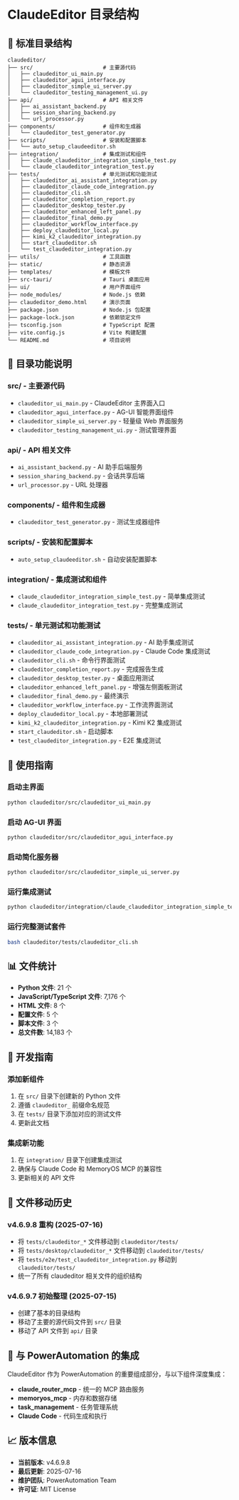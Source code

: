 # ClaudeEditor 目录结构

## 📁 **标准目录结构**

```
claudeditor/
├── src/                      # 主要源代码
│   ├── claudeditor_ui_main.py
│   ├── claudeditor_agui_interface.py
│   ├── claudeditor_simple_ui_server.py
│   └── claudeditor_testing_management_ui.py
├── api/                      # API 相关文件
│   ├── ai_assistant_backend.py
│   ├── session_sharing_backend.py
│   └── url_processor.py
├── components/               # 组件和生成器
│   └── claudeditor_test_generator.py
├── scripts/                  # 安装和配置脚本
│   └── auto_setup_claudeeditor.sh
├── integration/              # 集成测试和组件
│   ├── claude_claudeditor_integration_simple_test.py
│   └── claude_claudeditor_integration_test.py
├── tests/                    # 单元测试和功能测试
│   ├── claudeditor_ai_assistant_integration.py
│   ├── claudeditor_claude_code_integration.py
│   ├── claudeditor_cli.sh
│   ├── claudeditor_completion_report.py
│   ├── claudeditor_desktop_tester.py
│   ├── claudeditor_enhanced_left_panel.py
│   ├── claudeditor_final_demo.py
│   ├── claudeditor_workflow_interface.py
│   ├── deploy_claudeditor_local.py
│   ├── kimi_k2_claudeditor_integration.py
│   ├── start_claudeditor.sh
│   └── test_claudeditor_integration.py
├── utils/                    # 工具函数
├── static/                   # 静态资源
├── templates/                # 模板文件
├── src-tauri/                # Tauri 桌面应用
├── ui/                       # 用户界面组件
├── node_modules/             # Node.js 依赖
├── claudeditor_demo.html     # 演示页面
├── package.json              # Node.js 包配置
├── package-lock.json         # 依赖锁定文件
├── tsconfig.json             # TypeScript 配置
├── vite.config.js            # Vite 构建配置
└── README.md                 # 项目说明
```

## 🎯 **目录功能说明**

### **src/** - 主要源代码
- `claudeditor_ui_main.py` - ClaudeEditor 主界面入口
- `claudeditor_agui_interface.py` - AG-UI 智能界面组件
- `claudeditor_simple_ui_server.py` - 轻量级 Web 界面服务
- `claudeditor_testing_management_ui.py` - 测试管理界面

### **api/** - API 相关文件
- `ai_assistant_backend.py` - AI 助手后端服务
- `session_sharing_backend.py` - 会话共享后端
- `url_processor.py` - URL 处理器

### **components/** - 组件和生成器
- `claudeditor_test_generator.py` - 测试生成器组件

### **scripts/** - 安装和配置脚本
- `auto_setup_claudeeditor.sh` - 自动安装配置脚本

### **integration/** - 集成测试和组件
- `claude_claudeditor_integration_simple_test.py` - 简单集成测试
- `claude_claudeditor_integration_test.py` - 完整集成测试

### **tests/** - 单元测试和功能测试
- `claudeditor_ai_assistant_integration.py` - AI 助手集成测试
- `claudeditor_claude_code_integration.py` - Claude Code 集成测试
- `claudeditor_cli.sh` - 命令行界面测试
- `claudeditor_completion_report.py` - 完成报告生成
- `claudeditor_desktop_tester.py` - 桌面应用测试
- `claudeditor_enhanced_left_panel.py` - 增强左侧面板测试
- `claudeditor_final_demo.py` - 最终演示
- `claudeditor_workflow_interface.py` - 工作流界面测试
- `deploy_claudeditor_local.py` - 本地部署测试
- `kimi_k2_claudeditor_integration.py` - Kimi K2 集成测试
- `start_claudeditor.sh` - 启动脚本
- `test_claudeditor_integration.py` - E2E 集成测试

## 🚀 **使用指南**

### **启动主界面**
```bash
python claudeditor/src/claudeditor_ui_main.py
```

### **启动 AG-UI 界面**
```bash
python claudeditor/src/claudeditor_agui_interface.py
```

### **启动简化服务器**
```bash
python claudeditor/src/claudeditor_simple_ui_server.py
```

### **运行集成测试**
```bash
python claudeditor/integration/claude_claudeditor_integration_simple_test.py
```

### **运行完整测试套件**
```bash
bash claudeditor/tests/claudeditor_cli.sh
```

## 📊 **文件统计**

- **Python 文件**: 21 个
- **JavaScript/TypeScript 文件**: 7,176 个
- **HTML 文件**: 8 个
- **配置文件**: 5 个
- **脚本文件**: 3 个
- **总文件数**: 14,183 个

## 🔧 **开发指南**

### **添加新组件**
1. 在 `src/` 目录下创建新的 Python 文件
2. 遵循 `claudeditor_` 前缀命名规范
3. 在 `tests/` 目录下添加对应的测试文件
4. 更新此文档

### **集成新功能**
1. 在 `integration/` 目录下创建集成测试
2. 确保与 Claude Code 和 MemoryOS MCP 的兼容性
3. 更新相关的 API 文件

## 📝 **文件移动历史**

### **v4.6.9.8 重构 (2025-07-16)**
- 将 `tests/claudeditor_*` 文件移动到 `claudeditor/tests/`
- 将 `tests/desktop/claudeditor_*` 文件移动到 `claudeditor/tests/`
- 将 `tests/e2e/test_claudeditor_integration.py` 移动到 `claudeditor/tests/`
- 统一了所有 claudeditor 相关文件的组织结构

### **v4.6.9.7 初始整理 (2025-07-15)**
- 创建了基本的目录结构
- 移动了主要的源代码文件到 `src/` 目录
- 移动了 API 文件到 `api/` 目录

## 🎯 **与 PowerAutomation 的集成**

ClaudeEditor 作为 PowerAutomation 的重要组成部分，与以下组件深度集成：

- **claude_router_mcp** - 统一的 MCP 路由服务
- **memoryos_mcp** - 内存和数据存储
- **task_management** - 任务管理系统
- **Claude Code** - 代码生成和执行

## 📈 **版本信息**

- **当前版本**: v4.6.9.8
- **最后更新**: 2025-07-16
- **维护团队**: PowerAutomation Team
- **许可证**: MIT License

